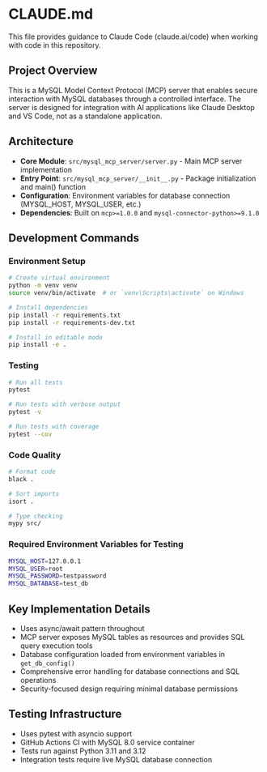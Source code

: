 # CLAUDE.md

This file provides guidance to Claude Code (claude.ai/code) when working with code in this repository.

## Project Overview
This is a MySQL Model Context Protocol (MCP) server that enables secure interaction with MySQL databases through a controlled interface. The server is designed for integration with AI applications like Claude Desktop and VS Code, not as a standalone application.

## Architecture
- **Core Module**: `src/mysql_mcp_server/server.py` - Main MCP server implementation
- **Entry Point**: `src/mysql_mcp_server/__init__.py` - Package initialization and main() function
- **Configuration**: Environment variables for database connection (MYSQL_HOST, MYSQL_USER, etc.)
- **Dependencies**: Built on `mcp>=1.0.0` and `mysql-connector-python>=9.1.0`

## Development Commands

### Environment Setup
```bash
# Create virtual environment
python -m venv venv
source venv/bin/activate  # or `venv\Scripts\activate` on Windows

# Install dependencies
pip install -r requirements.txt
pip install -r requirements-dev.txt

# Install in editable mode
pip install -e .
```

### Testing
```bash
# Run all tests
pytest

# Run tests with verbose output
pytest -v

# Run tests with coverage
pytest --cov
```

### Code Quality
```bash
# Format code
black .

# Sort imports
isort .

# Type checking
mypy src/
```

### Required Environment Variables for Testing
```bash
MYSQL_HOST=127.0.0.1
MYSQL_USER=root
MYSQL_PASSWORD=testpassword
MYSQL_DATABASE=test_db
```

## Key Implementation Details
- Uses async/await pattern throughout
- MCP server exposes MySQL tables as resources and provides SQL query execution tools
- Database configuration loaded from environment variables in `get_db_config()`
- Comprehensive error handling for database connections and SQL operations
- Security-focused design requiring minimal database permissions

## Testing Infrastructure
- Uses pytest with asyncio support
- GitHub Actions CI with MySQL 8.0 service container
- Tests run against Python 3.11 and 3.12
- Integration tests require live MySQL database connection